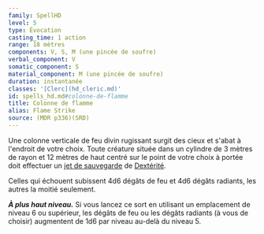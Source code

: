 ```yaml
---
family: SpellHD
level: 5
type: Évocation
casting_time: 1 action
range: 18 mètres
components: V, S, M (une pincée de soufre)
verbal_component: V
somatic_component: S
material_component: M (une pincée de soufre)
duration: instantanée
classes: '[Clerc](hd_cleric.md)'
id: spells_hd.md#colonne-de-flamme
title: Colonne de flamme
alias: Flame Strike
source: (MDR p336)(SRD)
---
```


Une colonne verticale de feu divin rugissant surgit des cieux et s'abat à l'endroit de votre choix. Toute créature située dans un cylindre de 3 mètres de rayon et 12 mètres de haut centré sur le point de votre choix à portée doit effectuer un [jet de sauvegarde](hd_abilities_jets_de_sauvegarde.md) de [Dextérité](hd_abilities_dexterity.md).

Celles qui échouent subissent 4d6 dégâts de feu et 4d6 dégâts radiants, les autres la moitié seulement.

**_À plus haut niveau._** Si vous lancez ce sort en utilisant un emplacement de niveau 6 ou supérieur, les dégâts de feu ou les dégâts radiants (à vous de choisir) augmentent de 1d6 par niveau au-delà du niveau 5.

